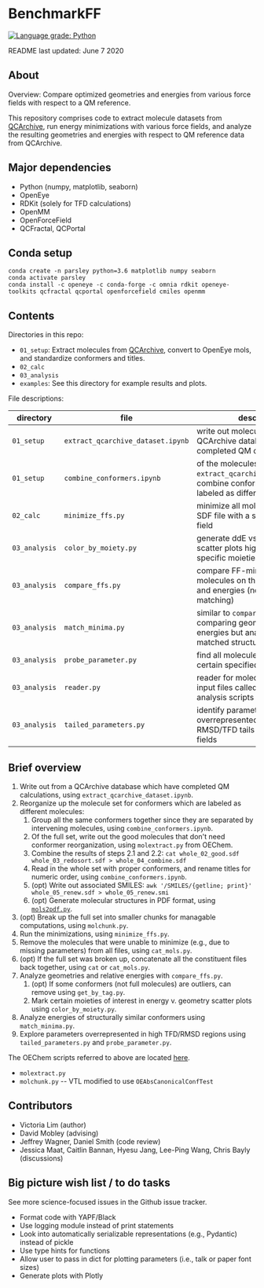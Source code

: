 # BenchmarkFF
[![Language grade: Python](https://img.shields.io/lgtm/grade/python/g/vtlim/benchmarkff.svg?logo=lgtm&logoWidth=18)](https://lgtm.com/projects/g/vtlim/benchmarkff/context:python)

README last updated: June 7 2020

## About

Overview: Compare optimized geometries and energies from various force fields with respect to a QM reference.

This repository comprises code to extract molecule datasets from [QCArchive](https://qcarchive.molssi.org/), run energy minimizations with various force fields, and analyze the resulting geometries and energies with respect to QM reference data from QCArchive.

## Major dependencies
* Python (numpy, matplotlib, seaborn)
* OpenEye
* RDKit (solely for TFD calculations)
* OpenMM
* OpenForceField
* QCFractal, QCPortal

## Conda setup
```
conda create -n parsley python=3.6 matplotlib numpy seaborn
conda activate parsley
conda install -c openeye -c conda-forge -c omnia rdkit openeye-toolkits qcfractal qcportal openforcefield cmiles openmm
```

## Contents

Directories in this repo:

* `01_setup`: Extract molecules from [QCArchive](https://qcarchive.molssi.org/), convert to OpenEye mols, and standardize conformers and titles.
* `02_calc`
* `03_analysis`
* `examples`: See this directory for example results and plots.

File descriptions:

| directory   | file                             | description |
|-------------|----------------------------------|-------------|
|`01_setup`   |`extract_qcarchive_dataset.ipynb` |write out molecules from a QCArchive database which have completed QM calculations|
|`01_setup`   |`combine_conformers.ipynb`        |of the molecules from `extract_qcarchive_dataset.ipynb`, combine conformers that are labeled as different molecules|
|`02_calc`    |`minimize_ffs.py`                 |minimize all molecules in an input SDF file with a specified force field|
|`03_analysis`|`color_by_moiety.py`              |generate ddE vs TFD (or RMSD) scatter plots highglighting specific moieties by color|
|`03_analysis`|`compare_ffs.py`                  |compare FF-minimized molecules on their geometries and energies (no conformer matching)|
|`03_analysis`|`match_minima.py`                 |similar to `compare_ffs` of comparing geometries and energies but analyzing RMSD-matched structures|
|`03_analysis`|`probe_parameter.py`              |find all molecules in a set that use certain specified parameter(s)|
|`03_analysis`|`reader.py`                       |reader for molecule sets and text input files called by the other analysis scripts|
|`03_analysis`|`tailed_parameters.py`            |identify parameters that may be overrepresented in high RMSD/TFD tails for FFXML force fields|


## Brief overview

1. Write out from a QCArchive database which have completed QM calculations, using `extract_qcarchive_dataset.ipynb`.
2. Reorganize up the molecule set for conformers which are labeled as different molecules:
    1. Group all the same conformers together since they are separated by intervening molecules, using `combine_conformers.ipynb`.
    2. Of the full set, write out the good molecules that don't need conformer reorganization, using `molextract.py` from OEChem.
    3. Combine the results of steps 2.1 and 2.2: `cat whole_02_good.sdf whole_03_redosort.sdf > whole_04_combine.sdf`
    4. Read in the whole set with proper conformers, and rename titles for numeric order, using `combine_conformers.ipynb`.
    5. (opt) Write out associated SMILES: `awk '/SMILES/{getline; print}' whole_05_renew.sdf > whole_05_renew.smi`
    6. (opt) Generate molecular structures in PDF format, using [`mols2pdf.py`](https://docs.eyesopen.com/toolkits/python/_downloads/mols2pdf.py).
3. (opt) Break up the full set into smaller chunks for managable computations, using `molchunk.py`.
4. Run the minimizations, using `minimize_ffs.py`.
5. Remove the molecules that were unable to minimize (e.g., due to missing parameters) from all files, using `cat_mols.py`.
6. (opt) If the full set was broken up, concatenate all the constituent files back together, using `cat` or `cat_mols.py`.
7. Analyze geometries and relative energies with `compare_ffs.py`.
    1. (opt) If some conformers (not full molecules) are outliers, can remove using `get_by_tag.py`.
    2. Mark certain moieties of interest in energy v. geometry scatter plots using `color_by_moiety.py`.
8. Analyze energies of structurally similar conformers using `match_minima.py`.
9. Explore parameters overrepresented in high TFD/RMSD regions using `tailed_parameters.py` and `probe_parameter.py`.

The OEChem scripts referred to above are located [here](https://docs.eyesopen.com/toolkits/python/oechemtk/oechem_examples_summary.html).
* `molextract.py`
* `molchunk.py` -- VTL modified to use `OEAbsCanonicalConfTest`

## Contributors
* Victoria Lim (author)
* David Mobley (advising)
* Jeffrey Wagner, Daniel Smith (code review)
* Jessica Maat, Caitlin Bannan, Hyesu Jang, Lee-Ping Wang, Chris Bayly (discussions)

## Big picture wish list / to do tasks
See more science-focused issues in the Github issue tracker.
* Format code with YAPF/Black
* Use logging module instead of print statements
* Look into automatically serializable representations (e.g., Pydantic) instead of pickle
* Use type hints for functions
* Allow user to pass in dict for plotting parameters (i.e., talk or paper font sizes)
* Generate plots with Plotly

